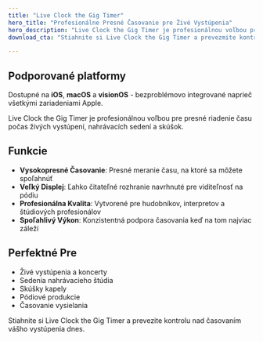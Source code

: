 ```yaml
---
title: "Live Clock the Gig Timer"
hero_title: "Profesionálne Presné Časovanie pre Živé Vystúpenia"
hero_description: "Live Clock the Gig Timer je profesionálnou voľbou pre presné riadenie času počas živých vystúpení, nahrávacích sedení a skúšok."
download_cta: "Stiahnite si Live Clock the Gig Timer a prevezmite kontrolu nad časovaním vášho vystúpenia ešte dnes."

---
```


## Podporované platformy

Dostupné na **iOS**, **macOS** a **visionOS** - bezproblémovo integrované naprieč všetkými zariadeniami Apple.

Live Clock the Gig Timer je profesionálnou voľbou pre presné riadenie času počas živých vystúpení, nahrávacích sedení a skúšok.

## Funkcie

- **Vysokopresné Časovanie**: Presné meranie času, na ktoré sa môžete spoľahnúť
- **Veľký Displej**: Ľahko čitateľné rozhranie navrhnuté pre viditeľnosť na pódiu
- **Profesionálna Kvalita**: Vytvorené pre hudobníkov, interpretov a štúdiových profesionálov
- **Spoľahlivý Výkon**: Konzistentná podpora časovania keď na tom najviac záleží

## Perfektné Pre

- Živé vystúpenia a koncerty
- Sedenia nahrávacieho štúdia
- Skúšky kapely
- Pódiové produkcie
- Časovanie vysielania

Stiahnite si Live Clock the Gig Timer a prevezite kontrolu nad časovaním vášho vystúpenia dnes.
